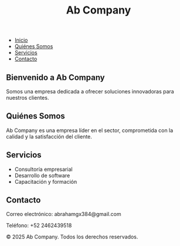 
<html lang="es">
<head>
<meta charset="UTF-8" />
<meta name="viewport" content="width=device-width, initial-scale=1.0" />

</head>
<body>

<header>
  <h1>Ab Company</h1>
</header>

<nav>
  <ul>
    <li><a href="#inicio">Inicio</a></li>
    <li><a href="#quienes-somos">Quiénes Somos</a></li>
    <li><a href="#servicios">Servicios</a></li>
    <li><a href="#contacto">Contacto</a></li>
  </ul>
</nav>

<main>
  <section id="inicio">
    <h2>Bienvenido a Ab Company</h2>
    <p>Somos una empresa dedicada a ofrecer soluciones innovadoras para nuestros clientes.</p>
  </section>

  <section id="quienes-somos">
    <h2>Quiénes Somos</h2>
    <p>Ab Company es una empresa líder en el sector, comprometida con la calidad y la satisfacción del cliente.</p>
  </section>

  <section id="servicios">
    <h2>Servicios</h2>
    <ul>
      <li>Consultoría empresarial</li>
      <li>Desarrollo de software</li>
      <li>Capacitación y formación</li>
    </ul>
  </section>

  <section id="contacto">
    <h2>Contacto</h2>
    <p>Correo electrónico: abrahamgx384@gmail.com</p>
    <p>Teléfono: +52 2462439518</p>
  </section>
</main>

<footer>
  &copy; 2025 Ab Company. Todos los derechos reservados.
</footer>

</body>
</html>
